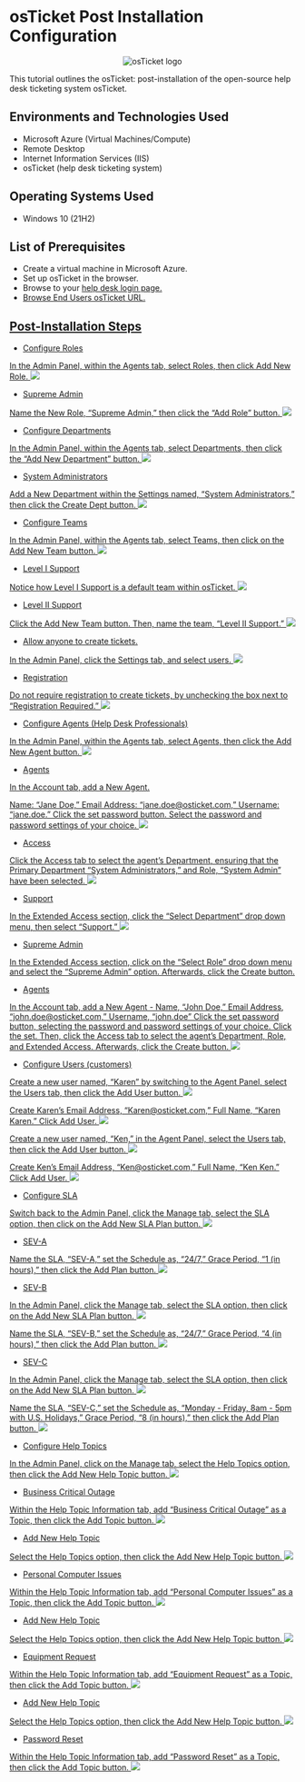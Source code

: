 # osTicket Post Installation Configuration
<p align="center">
<img src="https://i.imgur.com/Clzj7Xs.png" alt="osTicket logo"/>
</p>

This tutorial outlines the osTicket: post-installation of the open-source help desk ticketing system osTicket.<br />


<h2>Environments and Technologies Used</h2>

- Microsoft Azure (Virtual Machines/Compute)
- Remote Desktop
- Internet Information Services (IIS)
- osTicket (help desk ticketing system)

<h2>Operating Systems Used </h2>

- Windows 10</b> (21H2)

<h2>List of Prerequisites</h2>

- Create a virtual machine in Microsoft Azure.
- Set up osTicket in the browser.
- Browse to your <a href="http://localhost/osTicket/scp/login.php">help desk login page.
- Browse <a href="http://localhost/osTicket/">End Users osTicket URL.

<h2>Post-Installation Steps</h2>

- Configure Roles
<p>

<p>
In the Admin Panel, within the Agents tab, select Roles, then click Add New Role. <img src="https://imgur.com/VW2TU8x.png">
</p>
<p>
  
- Supreme Admin
 <p>
    
<p> 
Name the New Role, “Supreme Admin,” then click the “Add Role” button. <img src="https://imgur.com/8gDvdux.png">
</p>
<p>

  
- Configure Departments

<p>
In the Admin Panel, within the Agents tab, select Departments, then click the “Add New Department” button. <img src="https://imgur.com/aeO9g3A.png">
</p>
<p>

  
- System Administrators
  
<p>
Add a New Department within the Settings named, “System Administrators,” then click the Create Dept button. <img src="https://imgur.com/XAWStbW.png">
</p>
<p>

- Configure Teams
  
<p>
In the Admin Panel, within the Agents tab, select Teams, then click on the Add New Team button. <img src="https://imgur.com/jQjYPjM.png">
</p>
<p>

- Level I Support
  
<p>
Notice how Level I Support is a default team within osTicket. <img src="https://imgur.com/2n0dQ2U.png">
</p>
<p>
  
- Level II Support
  
<p>
Click the Add New Team button. Then, name the team, “Level II Support.” <img src="https://imgur.com/nU04zbv.png">
</p>
<p>
  
- Allow anyone to create tickets. 
  
<p>
In the Admin Panel, click the Settings tab, and select users. <img src="https://imgur.com/sEALYHY.png">
</p>
<p>
  
- Registration
  
<p>
Do not require registration to create tickets, by unchecking the box next to “Registration Required.” <img src="https://imgur.com/MtVEbBD.png">
</p>
<p>
  
- Configure Agents (Help Desk Professionals)
  
<p>
In the Admin Panel, within the Agents tab, select Agents, then click the Add New Agent button. <img src="https://imgur.com/2b0C19Z.png">
</p>
<p>
  
- Agents
  
<p>
In the Account tab, add a New Agent.
</p>
<p>
<p>
Name: “Jane Doe,” Email Address: “jane.doe@osticket.com,” Username: “jane.doe.” Click the set password button. Select the password and password settings of your choice. <img src="https://imgur.com/bQtgYEX.png">
</p>
<p>
  
  - Access
  
<p>
Click the Access tab to select the agent’s Department, ensuring that the Primary Department “System Administrators,” and Role, “System Admin” have been selected. <img src=https://imgur.com/gwhIuJT.png">
</p>
<p>
  
 - Support
  
<p>
In the Extended Access section, click the “Select Department” drop down menu, then select “Support.” <img src="https://imgur.com/nLKMn96.png">
                               
- Supreme Admin
  
<p>
In the Extended Access section, click on the “Select Role” drop down menu and select the “Supreme Admin” option. Afterwards, click the Create button. <https://imgur.com/gwhIuJT.png">
</p>
<p>
  
- Agents
  
<p>
In the Account tab, add a New Agent - Name, “John Doe,” Email Address, “john.doe@osticket.com,” Username, “john.doe” Click the set password button, selecting the password and password settings of your choice. Click the set. Then, click the Access tab to select the agent’s Department, Role, and Extended Access. Afterwards, click the Create button. <img src="https://imgur.com/Q4bFPaq.png">
</p>
<p>
  
- Configure Users (customers)
  
<p>
Create a new user named, “Karen” by switching to the Agent Panel, select the Users tab, then click the Add User button. <img src="https://imgur.com/f25OtMv.png">
</p>
<p>
  
<p>
Create Karen’s Email Address, “Karen@osticket.com,” Full Name, “Karen Karen.” Click Add User. <img src="https://imgur.com/CCcdwDf.png">
</p>
<p>
  
<p>
Create a new user named, “Ken,” in the Agent Panel, select the Users tab, then click the Add User button. <img src="https://imgur.com/tstVOiS.png">
</p>
<p>
  
<p>
Create Ken’s Email Address, “Ken@osticket.com,” Full Name, “Ken Ken.” Click Add User. <img src="https://imgur.com/lbLWR1M.png">
</p>
<p>
  
- Configure SLA
  
<p>
Switch back to the Admin Panel, click the Manage tab, select the SLA option, then click on the Add New SLA Plan button. <img src="https://imgur.com/lxNq2Rt.png">
</p>
<p>
  
- SEV-A
  
<p>
Name the SLA, “SEV-A,” set the Schedule as, “24/7,” Grace Period, “1 (in hours),” then click the Add Plan button. <img src="https://imgur.com/SmCfXWs.png">
</p>
<p>
  
- SEV-B
  
<p>
In the Admin Panel, click the Manage tab, select the SLA option, then click on the Add New SLA Plan button. <img src="https://imgur.com/ETgbU6l.png">
</p>
<p>
  
<p>
Name the SLA, “SEV-B,” set the Schedule as, “24/7,” Grace Period, “4 (in hours),” then click the Add Plan button. <img src="https://imgur.com/BFdGJpm.png">
</p>
<p>
  
- SEV-C
  
<p>
In the Admin Panel, click the Manage tab, select the SLA option, then click on the Add New SLA Plan button. <img src="https://imgur.com/wHniEWB.png">
</p>
<p>
  
<p>
Name the SLA, “SEV-C,” set the Schedule as, “Monday - Friday, 8am - 5pm with U.S. Holidays,” Grace Period, “8 (in hours),” then click the Add Plan button. <img src="https://imgur.com/Yyqm7hn.png">
</p>
<p>

- Configure Help Topics

<p>
In the Admin Panel, click on the Manage tab, select the Help Topics option, then click the Add New Help Topic button. <img src="https://imgur.com/FBF4S98.png">
</p>
<p>
  
- Business Critical Outage
  
<p>
Within the Help Topic Information tab, add “Business Critical Outage” as a Topic, then click the Add Topic button. <img src="https://imgur.com/e5UquAT.png">
</p>
<p>

- Add New Help Topic
  
<p>
Select the Help Topics option, then click the Add New Help Topic button. <img src="https://imgur.com/pjlYZuo.png">
</p>
<p>
  
- Personal Computer Issues
  
<p>
Within the Help Topic Information tab, add “Personal Computer Issues” as a Topic, then click the Add Topic button. <img src="https://imgur.com/5cRel3V.png">
</p>
<p>

- Add New Help Topic
  
<p>
Select the Help Topics option, then click the Add New Help Topic button. <img src="https://imgur.com/pDq4Vw3.png">
</p>
<p>

- Equipment Request
<p>
Within the Help Topic Information tab, add “Equipment Request” as a Topic, then click the Add Topic button. <img src="https://imgur.com/u0wL58g.png">
</p>
<p>
  
- Add New Help Topic
  
<p>
Select the Help Topics option, then click the Add New Help Topic button. <img src="https://imgur.com/eNOWgXy.png">
</p>
<p>
  
- Password Reset
  
<p>
Within the Help Topic Information tab, add “Password Reset” as a Topic, then click the Add Topic button. <img src="https://imgur.com/5XgLSDq.png">
</p>
<p>
